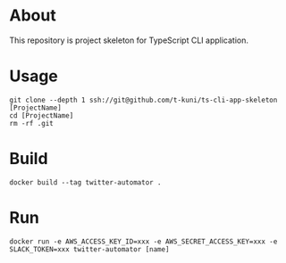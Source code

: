 # About

This repository is project skeleton for TypeScript CLI application.

# Usage

```
git clone --depth 1 ssh://git@github.com/t-kuni/ts-cli-app-skeleton [ProjectName]
cd [ProjectName]
rm -rf .git 
```

# Build

```
docker build --tag twitter-automator .
```

# Run

```
docker run -e AWS_ACCESS_KEY_ID=xxx -e AWS_SECRET_ACCESS_KEY=xxx -e SLACK_TOKEN=xxx twitter-automator [name]
```
